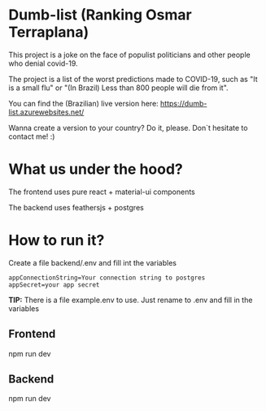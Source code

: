 # Dumb-list (Ranking Osmar Terraplana)

This project is a joke on the face of populist politicians and other people who denial covid-19.

The project is a list of the worst predictions made to COVID-19, such as "It is a small flu" or "(In Brazil) Less than 800 people will die from it".

You can find the (Brazilian) live version here: https://dumb-list.azurewebsites.net/

Wanna create a version to your country? Do it, please. Don`t hesitate to contact me! :)

# What us under the hood?

The frontend uses pure react + material-ui components

The backend uses feathersjs + postgres

# How to run it?

Create a file backend/.env and fill int the variables

    appConnectionString=Your connection string to postgres
    appSecret=your app secret

**TIP:** There is a file example.env to use. Just rename to .env and fill in the variables

## Frontend

npm run dev

## Backend

npm run dev

